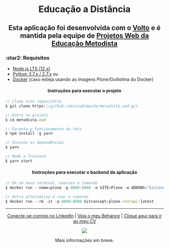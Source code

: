 <h1 align="center"> Educação a Distância</h1>
<h2 align="center">
  Esta aplicação foi desenvolvida com o <a href="https://github.com/plone/volto">Volto</a> e é mantida pela equipe de <a href="https://github.com/educacaometodista">Projetos Web da Educação Metodista</a>
</h2>
<h3>:star2: Requisitos </h3>

- [Node.js LTS (12.x)](https://nodejs.org/)
- [Python 3.7.x / 2.7.x](https://python.org/) ou
- [Docker](https://www.docker.com/get-started) (caso esteja usando as imagens Plone/Guillotina do Docker)

<h4 align="center">Instruções para executar o projeto</h4>

```js
// Clone este repositório
$ git clone https://github.com/LeuAlmeida/metodista.ead.git

// Entre no projeto
$ cd metodista.ead

// Garanta o funcionamento do Yarn
$ npm install -g yarn

// Instale as dependências
$ yarn

// Rode o frontend
$ yarn start
```

<h4 align="center">Instruções para executar o backend da aplicação</h4>

```js
// Em um novo terminal, execute o comando
$ docker run --name=plone -p 8080:8080 -e SITE=Plone -e ADDONS="kitconcept.voltodemo" -e ZCML="kitconcept.voltodemo.cors" plone/plone

// Outra alternativa é usar o comando
$ docker run --rm -it -p 8080:8080 kitconcept/plone.restapi:latest
```
<hr/>

<p align="center">
<a href="http://linkedin.com/in/leonardoalmeida99">Conecte-se comigo no LinkedIn</a> | <a href="http://behance.net/almeida99">Veja o meu Behance</a> | <a href="https://leunardo.dev">Clique aqui para ir ao meu CV</a>
</p>
<p align="center">
<img src="http://unimep.edu.br/msg/campanha/vestibular/2019/2-semestre/inscricoes/imagens/logo-educacao-cinza.png">
</p>
<p align="center">
Mais informações em breve.
</p>

